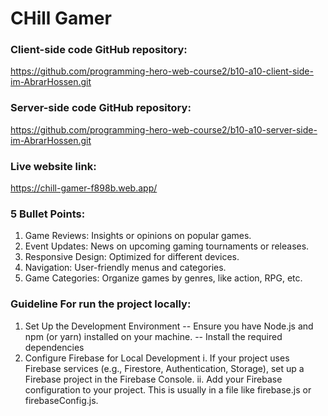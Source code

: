 # CHill Gamer

### Client-side code GitHub repository:
https://github.com/programming-hero-web-course2/b10-a10-client-side-im-AbrarHossen.git

### Server-side code GitHub repository:
https://github.com/programming-hero-web-course2/b10-a10-server-side-im-AbrarHossen.git

### Live website link:
https://chill-gamer-f898b.web.app/

### 5 Bullet Points:
1. Game Reviews: Insights or opinions on popular games.
2. Event Updates: News on upcoming gaming tournaments or releases.
3. Responsive Design: Optimized for different devices.
4. Navigation: User-friendly menus and categories.
5. Game Categories: Organize games by genres, like action, RPG, etc.

### Guideline For run the project locally:
1. Set Up the Development Environment
-- Ensure you have Node.js and npm (or yarn) installed on your machine.
-- Install the required dependencies
2. Configure Firebase for Local Development
  i. If your project uses Firebase services (e.g., Firestore, Authentication, Storage), set up a Firebase project in the Firebase Console.
  ii. Add your Firebase configuration to your project. This is usually in a file like firebase.js or firebaseConfig.js.
